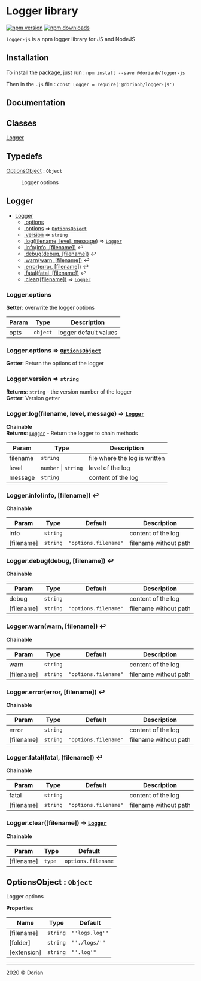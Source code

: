 # Logger library

[![npm version](https://badge.fury.io/js/%40dorianb%2Flogger-js.svg)](https://badge.fury.io/js/%40dorianb%2Flogger-js)
[![npm downloads](https://badgen.net/npm/dt/@dorianb/logger-js)](https://www.npmjs.com/package/@dorianb/logger-js)

`logger-js` is a npm logger library for JS and NodeJS

## Installation
To install the package, just run :
`npm install --save @dorianb/logger-js`

Then in the `.js` file :
`const Logger = require('@dorianb/logger-js')`

## Documentation

## Classes

<dl>
<dt><a href="#Logger">Logger</a></dt>
<dd></dd>
</dl>

## Typedefs

<dl>
<dt><a href="#OptionsObject">OptionsObject</a> : <code>Object</code></dt>
<dd><p>Logger options</p>
</dd>
</dl>

<a name="Logger"></a>

## Logger
<!-- Empty to hide the `**Kind**` tag in documentation -->

* [Logger](#Logger)
    * [.options](#Logger.options)
    * [.options](#Logger.options) ⇒ [<code>OptionsObject</code>](#OptionsObject)
    * [.version](#Logger.version) ⇒ <code>string</code>
    * [.log(filename, level, message)](#Logger.log) ⇒ [<code>Logger</code>](#Logger)
    * [.info(info, [filename])](#Logger.info) ↩︎
    * [.debug(debug, [filename])](#Logger.debug) ↩︎
    * [.warn(warn, [filename])](#Logger.warn) ↩︎
    * [.error(error, [filename])](#Logger.error) ↩︎
    * [.fatal(fatal, [filename])](#Logger.fatal) ↩︎
    * [.clear([filename])](#Logger.clear) ⇒ [<code>Logger</code>](#Logger)

<a name="Logger.options"></a>

### Logger.options
<!-- Empty to hide the `**Kind**` tag in documentation -->
**Setter**: overwrite the logger options  

| Param | Type | Description |
| --- | --- | --- |
| opts | <code>object</code> | logger default values |

<a name="Logger.options"></a>

### Logger.options ⇒ [<code>OptionsObject</code>](#OptionsObject)
<!-- Empty to hide the `**Kind**` tag in documentation -->
**Getter**: Return the options of the logger  
<a name="Logger.version"></a>

### Logger.version ⇒ <code>string</code>
<!-- Empty to hide the `**Kind**` tag in documentation -->
**Returns**: <code>string</code> - the version number of the logger  
**Getter**: Version getter  
<a name="Logger.log"></a>

### Logger.log(filename, level, message) ⇒ [<code>Logger</code>](#Logger)
<!-- Empty to hide the `**Kind**` tag in documentation -->
**Chainable**  
**Returns**: [<code>Logger</code>](#Logger) - Return the logger to chain methods  

| Param | Type | Description |
| --- | --- | --- |
| filename | <code>string</code> | file where the log is written |
| level | <code>number</code> \| <code>string</code> | level of the log |
| message | <code>string</code> | content of the log |

<a name="Logger.info"></a>

### Logger.info(info, [filename]) ↩︎
<!-- Empty to hide the `**Kind**` tag in documentation -->
**Chainable**  

| Param | Type | Default | Description |
| --- | --- | --- | --- |
| info | <code>string</code> |  | content of the log |
| [filename] | <code>string</code> | <code>&quot;options.filename&quot;</code> | filename without path |

<a name="Logger.debug"></a>

### Logger.debug(debug, [filename]) ↩︎
<!-- Empty to hide the `**Kind**` tag in documentation -->
**Chainable**  

| Param | Type | Default | Description |
| --- | --- | --- | --- |
| debug | <code>string</code> |  | content of the log |
| [filename] | <code>string</code> | <code>&quot;options.filename&quot;</code> | filename without path |

<a name="Logger.warn"></a>

### Logger.warn(warn, [filename]) ↩︎
<!-- Empty to hide the `**Kind**` tag in documentation -->
**Chainable**  

| Param | Type | Default | Description |
| --- | --- | --- | --- |
| warn | <code>string</code> |  | content of the log |
| [filename] | <code>string</code> | <code>&quot;options.filename&quot;</code> | filename without path |

<a name="Logger.error"></a>

### Logger.error(error, [filename]) ↩︎
<!-- Empty to hide the `**Kind**` tag in documentation -->
**Chainable**  

| Param | Type | Default | Description |
| --- | --- | --- | --- |
| error | <code>string</code> |  | content of the log |
| [filename] | <code>string</code> | <code>&quot;options.filename&quot;</code> | filename without path |

<a name="Logger.fatal"></a>

### Logger.fatal(fatal, [filename]) ↩︎
<!-- Empty to hide the `**Kind**` tag in documentation -->
**Chainable**  

| Param | Type | Default | Description |
| --- | --- | --- | --- |
| fatal | <code>string</code> |  | content of the log |
| [filename] | <code>string</code> | <code>&quot;options.filename&quot;</code> | filename without path |

<a name="Logger.clear"></a>

### Logger.clear([filename]) ⇒ [<code>Logger</code>](#Logger)
<!-- Empty to hide the `**Kind**` tag in documentation -->
**Chainable**  

| Param | Type | Default |
| --- | --- | --- |
| [filename] | <code>type</code> | <code>options.filename</code> | 

<a name="OptionsObject"></a>

## OptionsObject : <code>Object</code>
Logger options

<!-- Empty to hide the `**Kind**` tag in documentation -->
**Properties**

| Name | Type | Default |
| --- | --- | --- |
| [filename] | <code>string</code> | <code>&quot;&#x27;logs.log&#x27;&quot;</code> | 
| [folder] | <code>string</code> | <code>&quot;&#x27;./logs/&#x27;&quot;</code> | 
| [extension] | <code>string</code> | <code>&quot;&#x27;.log&#x27;&quot;</code> | 


* * *

2020 &copy; Dorian
